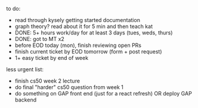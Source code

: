 to do:
- read through kysely getting started documentation
- graph theory? read about it for 5 min and then teach kat
- DONE: 5+ hours work/day for at least 3 days (tues, weds, thurs)
- DONE: got to MT x2
- before EOD today (mon), finish reviewing open PRs
- finish current ticket by EOD tomorrow (form + post request)
- 1+ easy ticket by end of week



less urgent list:
- finish cs50 week 2 lecture
- do final "harder" cs50 question from week 1
- do something on GAP front end (just for a react refresh) OR deploy GAP backend